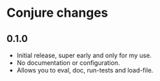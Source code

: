 # Conjure changes

## 0.1.0

 * Initial release, super early and only for my use.
 * No documentation or configuration.
 * Allows you to eval, doc, run-tests and load-file.

